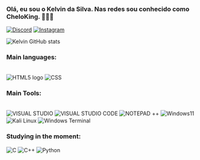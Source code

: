 ### Olá, eu sou o Kelvin da Silva. Nas redes sou conhecido como CheloKing. 🙋🏻‍♂️

[![Discord](https://img.shields.io/badge/Discord-7289DA?style=for-the-badge&logo=discord&logoColor=white/)](https://discord.com/users/512766721506148352)
[![Instagram](https://img.shields.io/badge/Reddit-FF4500?style=for-the-badge&logo=reddit&logoColor=white)](https://www.reddit.com/user/EasyVolume3171)


![Kelvin GitHub stats](https://github-readme-stats.vercel.app/api?username=chelo-1&show_icons=true&theme=dark)


### Main languages:

<div style="display: inline_block"><br/>
<img src="https://img.shields.io/badge/HTML-239120?style=for-the-badge&logo=html5&logoColor=white" alt="HTML5 logo" align="center">
<img src="https://img.shields.io/badge/CSS-239120?&style=for-the-badge&logo=css3&logoColor=white" alt="CSS" align="center">

<br>

### Main Tools:

<div style="display: inline_block"><br/>
<img src="https://img.shields.io/badge/Visual_Studio-5C2D91?style=for-the-badge&logo=visual%20studio&logoColor=white" alt="VISUAL STUDIO" align="center">
<img src="https://img.shields.io/badge/Visual_Studio_Code-0078D4?style=for-the-badge&logo=visual%20studio%20code&logoColor=white" alt="VISUAL STUDIO CODE" align="center">
<img src="https://img.shields.io/badge/Notepad++-90E59A.svg?style=for-the-badge&logo=notepad%2B%2B&logoColor=black" alt="NOTEPAD ++" align="center">
<img src="https://img.shields.io/badge/Windows-0078D6?style=for-the-badge&logo=windows&logoColor=white" alt="Windows11" align="center">
<img src="https://img.shields.io/badge/Kali_Linux-557C94?style=for-the-badge&logo=kali-linux&logoColor=white" alt="Kali Linux" align="center">
<img src="https://img.shields.io/badge/windows%20terminal-4D4D4D?style=for-the-badge&logo=windows%20terminal&logoColor=white"  alt="Windows Terminal" align="center">

<br>

### Studying in the moment:
<img src="https://img.shields.io/badge/C-00599C?style=for-the-badge&logo=c&logoColor=white" alt="C" align="center">
<img src="https://img.shields.io/badge/C%2B%2B-00599C?style=for-the-badge&logo=c%2B%2B&logoColor=white" alt="C++" align="center">
<img src="https://img.shields.io/badge/Python-3776AB?style=for-the-badge&logo=python&logoColor=white" alt="Python" align="center">








</div>

